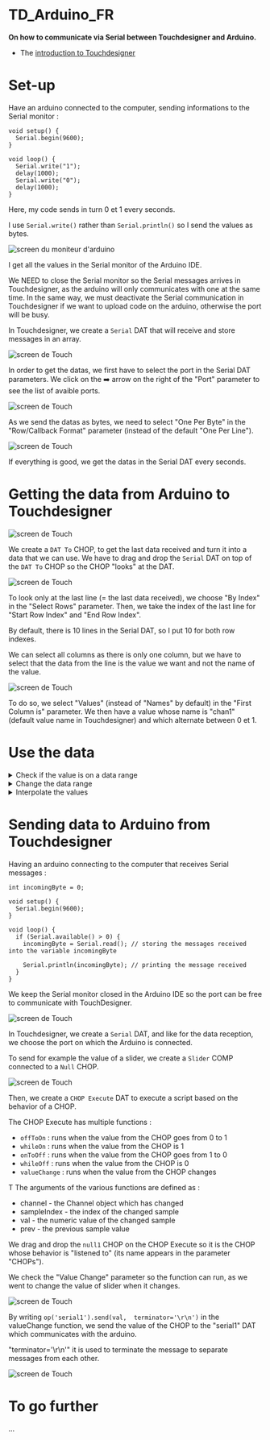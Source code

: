 # TD_Arduino_FR

**On how to communicate via Serial between Touchdesigner and Arduino.**

- The [introduction to Touchdesigner](https://github.com/LucieMrc/IntroTD)

# Set-up

Have an arduino connected to the computer, sending informations to the Serial monitor :

```
void setup() {
  Serial.begin(9600);
}

void loop() {
  Serial.write("1");
  delay(1000);
  Serial.write("0");
  delay(1000);
}
```

Here, my code sends in turn 0 et 1 every seconds.

I use `Serial.write()` rather than `Serial.println()` so I send the values as bytes.

![screen du moniteur d'arduino ](./images/screen1.png)

I get all the values in the Serial monitor of the Arduino IDE.

We NEED to close the Serial monitor so the Serial messages arrives in Touchdesigner, as the arduino will only communicates with one at the same time.
In the same way, we must deactivate the Serial communication in Touchdesigner if we want to upload code on the arduino, otherwise the port will be busy.

In Touchdesigner, we create a `Serial` DAT that will receive and store messages in an array.

![screen de Touch](./images/screen2.png)

In order to get the datas, we first have to select the port in the Serial DAT parameters. We click on the ➡️ arrow on the right of the "Port" parameter to see the list of avaible ports.

![screen de Touch](./images/screen3.png)

As we send the datas as bytes, we need to select "One Per Byte" in the "Row/Callback Format" parameter (instead of the default "One Per Line").

![screen de Touch](./images/screen4.png)

If everything is good, we get the datas in the Serial DAT every seconds.

# Getting the data from Arduino to Touchdesigner

![screen de Touch](./images/screen5.png)

We create a `DAT To` CHOP, to get the last data received and turn it into a data that we can use.
We have to drag and drop the `Serial` DAT on top of the `DAT To` CHOP so the CHOP "looks" at the DAT.

![screen de Touch](./images/screen6.png)

To look only at the last line (= the last data received), we choose "By Index" in the "Select Rows" parameter. Then, we take the index of the last line for "Start Row Index" and "End Row Index".

By default, there is 10 lines in the Serial DAT, so I put 10 for both row indexes.

We can select all columns as there is only one column, but we have to select that the data from the line is the value we want and not the name of the value.

![screen de Touch](./images/screen7.png)

To do so, we select "Values" (instead of "Names" by default) in the "First Column is" parameter. We then have a value whose name is "chan1" (default value name in Touchdesigner) and which alternate between 0 et 1.

# Use the data

<details>
 <summary> Check if the value is on a data range </summary>

We create a `Logic` CHOP, we check "Off when outside bounds" and we choose the Bounds parameter.

![screen de Touch](./images/screen12.png)

The Logic is 1 if the value is between in bounds and 0 if outside. 
We can choose a precise value by putting the same number in both bounds.

</details>

 <details>
 <summary> Change the data range </summary>

 We create a `Math` CHOP and we go to the "Range" tab of the parameter window.
 We put the minimum and maximum of the current data range in the "From Range" parameter, and the minimum and maxium of the desired data range in the "To Range" parameter.

![screen de Touch](./images/screen13.png)

The value is remapped proportionally.

</details>


<details>
 <summary> Interpolate the values </summary>

 We create a `Filter` CHOP, we chose the length of the filter in the "Filter Width parameter".

![screen de Touch](./images/screen14.png)

The data curve is smoothed.

</details>

# Sending data to Arduino from Touchdesigner

Having an arduino connecting to the computer that receives Serial messages :
 
```
int incomingByte = 0;

void setup() {
  Serial.begin(9600);
}

void loop() {
  if (Serial.available() > 0) {
    incomingByte = Serial.read(); // storing the messages received into the variable incomingByte

    Serial.println(incomingByte); // printing the message received
  }
}
```

We keep the Serial monitor closed in the Arduino IDE so the port can be free to communicate with TouchDesigner.

![screen de Touch](./images/screen8.png)

In Touchdesigner, we create a `Serial` DAT, and like for the data reception, we choose the port on which the Arduino is connected.

To send for example the value of a slider, we create a `Slider` COMP connected to a `Null` CHOP.

![screen de Touch](./images/screen9.png)

Then, we create a `CHOP Execute` DAT to execute a script based on the behavior of a CHOP. 

The CHOP Execute has multiple functions :
- `offToOn` : runs when the value from the CHOP goes from 0 to 1
- `whileOn` : runs when the value from the CHOP is 1
- `onToOff` : runs when the value from the CHOP goes from 1 to 0
- `whileOff` : runs when the value from the CHOP is 0
- `valueChange` : runs when the value from the CHOP changes

T
The arguments of the various functions are defined as :
- channel - the Channel object which has changed
- sampleIndex - the index of the changed sample
- val - the numeric value of the changed sample
- prev - the previous sample value

We drag and drop the `null1` CHOP on the CHOP Execute so it is the CHOP whose behavior is "listened to" (its name appears in the parameter "CHOPs").

We check the "Value Change" parameter so the function can run, as we went to change the value of slider when it changes.

![screen de Touch](./images/screen10.png)

By writing ``op('serial1').send(val,  terminator='\r\n')`` in the valueChange function, we send the value of the CHOP to the "serial1" DAT which communicates with the arduino.

"terminator='\r\n'" it is used to terminate the message to separate messages from each other.

![screen de Touch](./images/screen11.png)

# To go further
...